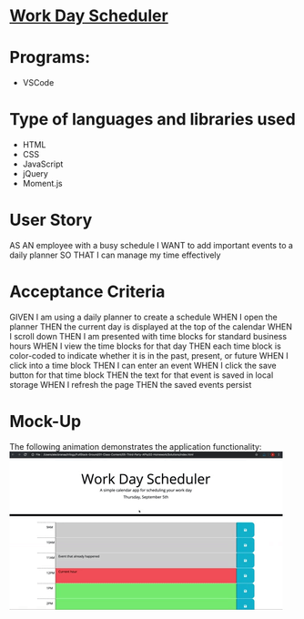
# [Work Day Scheduler](https://alexrahmanov.github.io/Work-Day-Scheduler/)

# Programs:
* VSCode

# Type of languages and libraries used
* HTML
* CSS
* JavaScript
* jQuery
* Moment.js

# User Story
AS AN employee with a busy schedule
I WANT to add important events to a daily planner
SO THAT I can manage my time effectively

# Acceptance Criteria
GIVEN I am using a daily planner to create a schedule
WHEN I open the planner
THEN the current day is displayed at the top of the calendar
WHEN I scroll down
THEN I am presented with time blocks for standard business hours
WHEN I view the time blocks for that day
THEN each time block is color-coded to indicate whether it is in the past, present, or future
WHEN I click into a time block
THEN I can enter an event
WHEN I click the save button for that time block
THEN the text for that event is saved in local storage
WHEN I refresh the page
THEN the saved events persist

# Mock-Up
The following animation demonstrates the application functionality:
![Alt text](https://github.com/AlexRahmanov/Work-Day-Scheduler/blob/main/assets/img/05-third-party-apis-homework-demo.gif)
